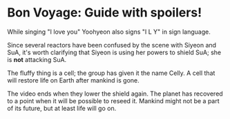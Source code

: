 # Bon Voyage: Guide with spoilers!

While singing "I love you" Yoohyeon also signs "I L Y" in sign language.

Since several reactors have been confused by the scene with Siyeon and SuA,
it's worth clarifying that Siyeon is using her powers to shield SuA;
she is **not** attacking SuA.

The fluffy thing is a cell; the group has given it the name Celly.
A cell that will restore life on Earth after mankind is gone.

The video ends when they lower the shield again. The planet has recovered
to a point when it will be possible to reseed it. Mankind might not be a part of its
future, but at least life will go on.
